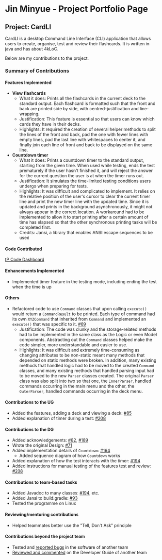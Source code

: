 # Jin Minyue - Project Portfolio Page

## Project: CardLI
CardLI is a desktop Command Line Interface (CLI) application that allows users to create, organise, test and
review their flashcards. It is written in java and has about 4kLoC.

Below are my contributions to the project.

### Summary of Contributions

#### Features Implemented
* **View flashcards**
  * What it does: Prints all the flashcards in the current deck to the standard output. Each flashcard is formatted
    such that the front and back are printed side by side, with centred-justification and line-wrapping.
  * Justification: This feature is essential so that users can know which cards they have in their decks.
  * Highlights: It required the creation of several helper methods to split the lines of the front and back, pad
    the one with fewer lines with empty lines, pad the last line with whitespaces to center it, and finally join each
    line of front and back to be displayed on the same line.
* **Countdown timer**
  * What it does: Prints a countdown timer to the standard output, starting from the given time. When used while
    testing, ends the test prematurely if the user hasn't finished it, and will reject the answer for the current
    question the user is at when the timer runs out.
  * Justification: It simulates the time-limited testing conditions users undergo when preparing for tests.
  * Highlights: It was difficult and complicated to implement. It relies on the relative position of the user's cursor
    to clear the current timer line and print the new timer line with the updated time. Since it is updated and prints in
    the background asynchronously, it might not always appear in the correct location. A workaround had to be implemented
    to allow it to start printing after a certain amount of time has elapsed so that the other synchronous printing tasks
    will be completed first.
  * Credits: Jansi, a library that enables ANSI escape sequences to be used

#### Code Contributed
[tP Code Dashboard](https://nus-cs2113-ay2122s1.github.io/tp-dashboard/?search=&sort=groupTitle&sortWithin=title&since=2021-09-25&timeframe=commit&mergegroup=&groupSelect=groupByRepos&breakdown=false&tabOpen=true&tabType=authorship&tabAuthor=astralum&tabRepo=AY2122S1-CS2113T-F12-1%2Ftp%5Bmaster%5D&authorshipIsMergeGroup=false&authorshipFileTypes=docs~functional-code~test-code~other&authorshipIsBinaryFileTypeChecked=false)

#### Enhancements Implemented
* Implemented timer feature in the testing mode, including ending the test when the time is up

#### Others
* Refactored code to use `Command` classes that upon calling `execute()` would return a `CommandResult` to be printed.
  Each type of command had its own `XYZCommand` that inherited from `Command` and implemented an `execute()` that was
  specific to it. [#69](https://github.com/AY2122S1-CS2113T-F12-1/tp/pull/69)
  * Justification: The code was clunky and the storage-related methods had to be implemented in the same
    class as the Logic or even Model components. Abstracting out the `Command` classes helped make the code simpler,
    more understandable and easier to use.
  * Highlights: It was difficult and extremely time-consuming as changing attributes to be non-static meant many
    methods that depended on static methods were broken. In addition, many existing methods that handled logic
    had to be moved to the created `Command` classes, and many existing methods that handled parsing input had to be moved
    to the new `Parser` classes created. The original `Parser` class was also split into two so that one, the `InnerParser`,
    handled commands occurring in the main menu and the other, the `OuterParser`, handled commands occurring in the deck menu.

#### Contributions to the UG

* Added the features, adding a deck and viewing a deck: [#85](https://github.com/AY2122S1-CS2113T-F12-1/tp/pull/85)
* Added explanation of timer during a test: [#208](https://github.com/AY2122S1-CS2113T-F12-1/tp/pull/208)

#### Contributions to the DG

* Added acknowledgements: [#82](https://github.com/AY2122S1-CS2113T-F12-1/tp/pull/82), [#189](https://github.com/AY2122S1-CS2113T-F12-1/tp/pull/189)
* Wrote the original Design: [#71](https://github.com/AY2122S1-CS2113T-F12-1/tp/pull/71)
* Added implementation details of `Countdown`: [#194](https://github.com/AY2122S1-CS2113T-F12-1/tp/pull/194)
  * Added sequence diagram of how `Countdown` works
* Added explanation of how the test interacts with the timer: [#194](https://github.com/AY2122S1-CS2113T-F12-1/tp/pull/194)
* Added instructions for manual testing of the features test and review: [#208](https://github.com/AY2122S1-CS2113T-F12-1/tp/pull/208)

#### Contributions to team-based tasks
* Added Javadoc to many classes: [#194](https://github.com/AY2122S1-CS2113T-F12-1/tp/pull/194), etc.
* Added Jansi to build.gradle: [#93](https://github.com/AY2122S1-CS2113T-F12-1/tp/pull/93)
* Tested the programme on Linux

#### Reviewing/mentoring contributions
* Helped teammates better use the "Tell, Don't Ask" principle

#### Contributions beyond the project team
* Tested and [reported bugs](https://github.com/astralum/ped/issues) in the software of another team
* [Reviewed and commented](https://github.com/nus-cs2113-AY2122S1/tp/pull/34#pullrequestreview-792610303) on the Developer Guide of another team
